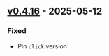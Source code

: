 ## [v0.4.16](https://pypi.org/project/amsdal_cli/0.4.16/) - 2025-05-12

### Fixed

- Pin `click` version
